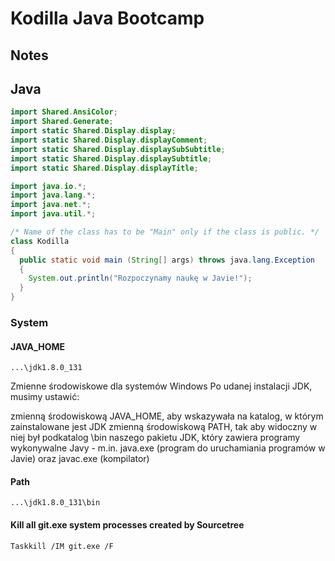 # Kodilla Java Bootcamp

## Notes

## Java

```java
import Shared.AnsiColor;
import Shared.Generate;
import static Shared.Display.display;
import static Shared.Display.displayComment;
import static Shared.Display.displaySubSubtitle;
import static Shared.Display.displaySubtitle;
import static Shared.Display.displayTitle;

import java.io.*;
import java.lang.*;
import java.net.*;
import java.util.*;

/* Name of the class has to be "Main" only if the class is public. */
class Kodilla
{
  public static void main (String[] args) throws java.lang.Exception
  {
    System.out.println("Rozpoczynamy naukę w Javie!");
  }
}
```

### System

#### JAVA_HOME

`...\jdk1.8.0_131`

Zmienne środowiskowe dla systemów Windows
Po udanej instalacji JDK, musimy ustawić:

zmienną środowiskową JAVA_HOME, aby wskazywała na katalog, w którym zainstalowane jest JDK
zmienną środowiskową PATH, tak aby widoczny w niej był podkatalog \bin naszego pakietu JDK, który zawiera programy wykonywalne Javy - m.in. java.exe (program do uruchamiania programów w Javie) oraz javac.exe (kompilator)

#### Path

`...\jdk1.8.0_131\bin`

#### Kill all git.exe system processes created by Sourcetree

`Taskkill /IM git.exe /F`
